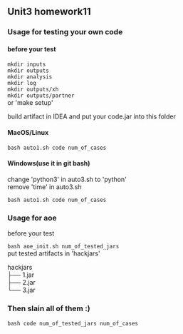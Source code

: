 ## Unit3 homework11
### Usage for testing your own code
#### before your test

`mkdir inputs`\
`mkdir outputs`\
`mkdir analysis`\
`mkdir log`\
`mkdir outputs/xh`\
`mkdir outputs/partner`\
or
'make setup'

build artifact in IDEA and put your code.jar into this folder

#### MacOS/Linux
`bash auto1.sh code num_of_cases`
#### Windows(use it in git bash)
change 'python3' in auto3.sh to 'python'\
remove 'time' in auto3.sh

`bash auto1.sh code num_of_cases`

### Usage for aoe

before your test

`bash aoe_init.sh num_of_tested_jars`\
put tested artifacts in 'hackjars'

hackjars\
├── 1.jar\
├── 2.jar\
└── 3.jar

### Then slain all of them :)
`bash code num_of_tested_jars num_of_cases`
